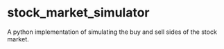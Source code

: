 # stock_market_simulator
A python implementation of simulating the buy and sell sides of the stock market.
